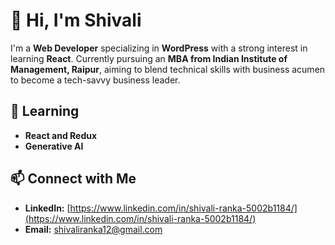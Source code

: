 # 👋 Hi, I'm Shivali

I'm a **Web Developer** specializing in **WordPress** with a strong interest in learning **React**. Currently pursuing an **MBA from Indian Institute of Management, Raipur**, aiming to blend technical skills with business acumen to become a tech-savvy business leader.

## 🌱 Learning
- **React and Redux**
- **Generative AI**

## 📫 Connect with Me
- **LinkedIn:** [https://www.linkedin.com/in/shivali-ranka-5002b1184/](https://www.linkedin.com/in/shivali-ranka-5002b1184/)
- **Email:** [shivaliranka12@gmail.com](mailto:shivaliranka12@gmail.com)
